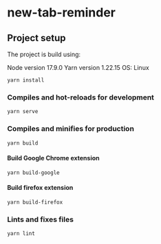 # new-tab-reminder

## Project setup

The project is build using:

Node version 17.9.0
Yarn version 1.22.15
OS: Linux

```
yarn install
```

### Compiles and hot-reloads for development

```
yarn serve
```

### Compiles and minifies for production


```
yarn build
```

#### Build Google Chrome extension

```
yarn build-google
```

#### Build firefox extension

```
yarn build-firefox
```

### Lints and fixes files

```
yarn lint
```
